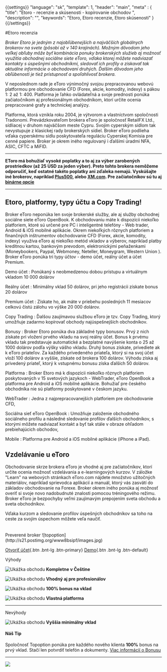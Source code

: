 {{settings}}
  "language": "sk",
  "template": 1,
  "header": "main",
  "meta" : {
    "title": "Etoro - recenzie a skúsenosti - kopírovanie obchodov ",
    "description": "",
    "keywords": "Etoro, Etoro recenzie, Etoro skúsenosti"
  }
{{/settings}}

<div class="row">
<div class="col-md-9" role="main" markdown="1">

#Etoro recenzia

*Broker Etoro je jedným z najobľúbenejších a najväčších globálnych brokerov na svete (pôsobí až v 140 krajinách). Možným dôvodom jeho veľkej obľuby môže byť kombinácia ponuky brokerských služieb aj možnosť využitia obchodnej sociálne siete eToro, vďaka ktorej môžete nadviazať kontakty s úspešnými obchodníkmi, sledovať ich profily a získavať tak aktuálne informácie o obchodovaní druhých. Ďalším dôvodom jeho obľúbenosti je tiež prístupnosť a spoľahlivosť brokera.*

V neposlednom rade je eToro výnimočný svojou prepracovanou webovú platformou pre obchodovanie CFD (Forex, akcie, komodity, indexy) s pákou 1: 2 až 1: 400. Platforma je ľahko ovládateľná a svoje prednosti ponúka začiatočníkom aj profesionálnym obchodníkom, ktorí určite ocenia prepracované grafy a technickej analýzy.

Platforma, ktorá vznikla roku 2004, je výtvorom a vlastníctvom spoločnosti Tradonomi. Prevádzkovateľom brokera eToro je spoločnosť RetailFX Ltd., sídliacej v druhom najväčšom meste Cypru. Svojim cyperským sídlom tak nevystupuje z klasickej rady brokerských sídiel. Broker eToro podlieha vďaka cyperskému sídlu poskytovateľa reguláciu Cyperskej Komisia pre cenné papiere. Broker je okrem iného regulovaný i ďalšími úradmi NFA, ASIC, CFTC a MiFID.
- - -
**EToro má bohužiaľ vysoké poplatky a to aj za výber zarobených prostriedkov (až 25 USD za jeden výber). Preto tohto brokera nemôžeme odporučiť, keď ostatné takéto poplatky ani zďaleka nemajú. Vyskúšajte iné brokerov, napríklad [Plus500](http://blog.forexsrovnavac.cz/sk/topoption "Plus500"), alebo [XM.com](http://www.forexsrovnavac.cz/sk/xm-xemarkets-com "XM"). Pre začiatočníkov sú tu aj [binárne opcie](http://www.forexsrovnavac.cz/binarne-opcie "opcie")**
- - -
## Etoro, platformy, typy účtu a Copy Trading!

Broker eToro neponúka len svoje brokerské služby, ale aj služby obchodnej sociálne siete eToro OpenBook. K obchodovaniu máte k dispozícii niekoľko platforiem, ktoré sú určené pre PC i inteligentné telefóny - Web trader, Android & iOS mobilné aplikácie.
Okrem niekoľkých rôznych platforiem a finančných inštrumentov obchodovanie CFD (Forex, akcie, komodity, indexy) využíva eToro aj niekoľko metód vkladov a výberov, napríklad platby kreditnou kartou, bankovým prevodom, elektronickými peňaženkami (Moneybookers, Paypal, Webmoney, Neteller, Moneygram, Western Union ).
Broker eToro ponúka tri typy účtov - demo účet, reálny účet a účet Premium.

Demo účet
: Ponúkaný s neobmedzenou dobou prístupu a virtuálnym vkladom 10 000 dolárov

Reálny účet
: Minimálny vklad 50 dolárov, pri jeho registrácii získate bonus 20 dolárov

Premium účet
: Získate ho, ak máte v priebehu posledných 11 mesiacov celkovú čistú zálohu vo výške 20 000 dolárov.

Copy Trading
: Ďalšou zaujímavou službou eToro je tzv. Copy Trading, ktorý umožňuje zadarmo kopírovať obchody najúspešnejších obchodníkov.

Bonusy
: Broker Etoro ponúka dva základné typy bonusov. Prvý z nich získate pri vložení prvého vkladu na svoj reálny účet. Bonus k prvému vkladu tak predstavuje automatické a bezplatné navýšenie konta o 25 až 1000 dolárov podľa výšky vášho vkladu. Druhý bonus získate, privediete ak k eToro priateľov. Za každého privedeného priateľa, ktorý si na svoj účet vloží 100 dolárov a vyššie, získate od brokera 100 dolárov. Výhodu získa aj privedený priateľ, ktorý k vstupnému bonusu získa ďalších 50 dolárov.

Platforma
: Broker Etoro má k dispozícii niekoľko rôznych platforiem poskytovaných v 15 svetových jazykoch - WebTrader, eToro OpenBook a platforma pre Android a iOS mobilné aplikácie. Bohužiaľ pre českého obchodníka nie sú platformy poskytované v českom jazyku.

WebTrader
: Jedna z najprepracovanejších platforiem pre obchodovanie CFD,

Sociálna sieť eToro OpenBook
: Umožňuje založenie obchodného sociálneho profilu a následné sledovanie profilov ďalších obchodníkov, s ktorými môžete nadviazať kontakt a byť tak stále v obraze ohľadom prebiehajúcich obchodov,

Mobile
: Platforma pre Android a iOS mobilné aplikácie (iPhone a iPad).


## Vzdelávanie u eToro

Obchodovanie skrze brokera eToro je vhodné aj pre začiatočníkov, ktorí určite ocenia možnosť vzdelávania a e-learningových kurzov. V záložke "Learn" na webových stránkach eToro.com nájdete množstvo užitočných materiálov, napríklad sprievodca aplikácií a manuál, ktorý vás zasvätí do základov obchodovanie na Forexe. Broker okrem iného ponúka aj možnosť overiť si svoje novo nadobudnuté znalosti pomocou tréningového režimu.
Broker eToro je bezpochyby veľmi zaujímavým prepojením sveta obchodu a sveta obchodníkov.

Vďaka kurzom a sledovanie profilov úspešných obchodníkov sa toho na ceste za svojím úspechom môžete veľa naučiť.



</div>
<div class="col-md-3" markdown="1">
<div class="well" markdown="1" style="margin-top: 2.5em">
Preverené broker
![topoption](http://s21.postimg.org/www8bsipf/images.jpg)  

[Otvoriť účet](http://blog.forexsrovnavac.cz/sk/topoption "Registrácia"){.btn .bnt-lg .btn-primary} [Demo](http://blog.forexsrovnavac.cz/sk/topoption "Demo účet"){.btn .bnt-lg .btn-default}

</div>
<div class="container-fluid" markdown="1">

Výhody

![Ukážka obchodu](http://s28.postimg.org/lj87xfcyh/1402286470_1.png)     **Kompletne v Češtine**

![Ukážka obchodu](http://s28.postimg.org/lj87xfcyh/1402286470_1.png)     **Vhodný aj pre profesionálov**

![Ukážka obchodu](http://s28.postimg.org/lj87xfcyh/1402286470_1.png)     **100% bonus na vklad**

![Ukážka obchodu](http://s28.postimg.org/lj87xfcyh/1402286470_1.png)     **Vlastná platforma**

- - -
</div>
<div class="container-fluid" markdown="1">
Nevýhody

![Ukážka obchodu](http://s16.postimg.org/kwlkxzd75/1402286495_2.png)     **Vyššia minimálny vklad**

</div>
<div class="container-fluid" markdown="1">

#### Náš Tip
Spoločnosť Topoption ponúka pre každého nového klienta **100%** bonus na prvý vklad. Stačí len potvrdiť telefón a dokumenty. [Viac informácií o Bonusu](http://serv.markets.com/promoRedirect?key=ej0xMzY5NDc4OSZsPTEzNjk0Nzg3JnA9MTAxNjA%3D)
- - -
<a href="http://blog.forexsrovnavac.cz/sk/topoption"  target="_blank">
 <img src="http://blog.forexsrovnavac.cz/wp-content/uploads/2014/10/informace.png" width="" height=""/>

</a>

</div>
</div>
</div>

